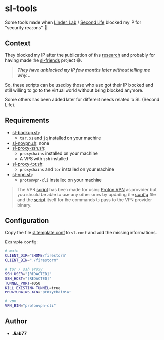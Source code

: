 # sl-tools

Some tools made when [Linden Lab](https://en.wikipedia.org/wiki/Linden_Lab) / [Second Life](https://secondlife.com) blocked my IP for "security reasons" :rofl:

## Context

They blocked my IP after the publication of this [research](https://gist.github.com/Jiab77/6c38f6566d68784f4591b60c0269a8f0) and probably for having made the [sl-friends](https://github.com/Jiab77/sl-friends) project :sweat_smile:.

> __*They have unblocked my IP few months later without telling me why...*__

So, these scripts can be used by those who also got their IP blocked and still willing to go to the virtual world without being blocked anymore.

Some others has been added later for different needs related to SL (Second Life).

## Requirements

* [sl-backup.sh](sl-backup.sh):
  * `tar`, `xz` and `jq` installed on your machine
* [sl-novpn.sh](sl-novpn.sh): none
* [sl-proxy-ssh.sh](sl-proxy-ssh.sh):
  * `proxychains` installed on your machine
  * A VPS with `ssh` installed
* [sl-proxy-tor.sh](sl-proxy-tor.sh):
  * `proxychains` and `tor` installed on your machine
* [sl-vpn.sh](sl-vpn.sh):
  * `protonvpn-cli` installed on your machine

> The VPN [script](sl-vpn.sh) has been made for using [Proton VPN](https://protonvpn.com/) as provider but you should be able to use any other ones by updating the [config](sl.template.conf) file and the [script](sl-vpn.sh) itself for the commands to pass to the VPN provider binary.

## Configuration

Copy the file [sl.template.conf](sl.template.conf) to `sl.conf` and add the missing informations.

Example config:

```bash
# main
CLIENT_DIR="$HOME/firestorm"
CLIENT_BIN="./firestorm"

# tor / ssh proxy
SSH_USER="[REDACTED]"
SSH_HOST="[REDACTED]"
TUNNEL_PORT=9050
KILL_EXISTING_TUNNEL=true
PROXYCHAINS_BIN="proxychains4"

# vpn
VPN_BIN="protonvpn-cli"
```

## Author

* __Jiab77__
